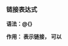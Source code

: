 ### 链接表达式

**语法：@{}**

**作用： 表示链接， 可以**

<script src="..."> <link href="..."> <a href=".."> <form action="..."> <img src="...">

**如果在链接之前不加th:  则不会被模板处理**

```Java
@GetMapping("/link")
public String link(HttpServletRequest request){
    request.setAttribute("id",1001);
    return "link";
}
//测试链接表达式的地址
@GetMapping("/queryAccount")
@ResponseBody
public String queryAccount(Integer id){
    return "参数ID="+id;
}

//测试链接表达式的地址
@GetMapping("/queryUser")
@ResponseBody
public String queryUser(String name,Integer age){
    return "参数name="+name+"age"+age;
}
```



```HTML
<!DOCTYPE html>
<html lang="en" xmlns:th="http://www.thymeleaf.org">
<head>
    <meta charset="UTF-8">
    <title>link</title>
</head>
<body>
    <h3>链接绝对地址</h3>
    <a th:href="@{http://www.baidu.com}">链接到百度</a>
    <br/>
    <h3>链接相对地址，无参</h3>
    <a th:href="@{/tpl/queryAccount}">相对地址，无参数</a>
    <h3>链接相对地址，使用字符串传参</h3>
    <a th:href="@{'/tpl/queryAccount?id='+${id}}">相对地址，用字符串传参数</a>
    <h4>链接相对地址，使用()传参</h4>
    <a th:href="@{/tpl/queryAccount(id=${id})}">相对地址，用()传参数</a>
    <h4>链接相对地址，使用()传多个参数</h4>
    <a th:href="@{/tpl/queryUser(name='周志雄',age=20)}">相对地址，用()传多个参数</a>
</body>
</html>
```